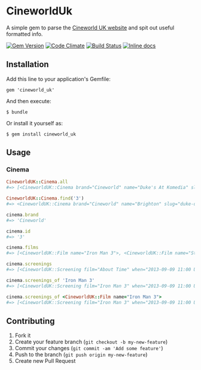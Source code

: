 # CineworldUk

A simple gem to parse the [Cineworld UK website](http://cineworld.co.uk) and spit out useful formatted info.

[![Gem Version](https://badge.fury.io/rb/cineword_uk.png)](http://badge.fury.io/rb/cineworld_uk)
[![Code Climate](https://codeclimate.com/github/andycroll/cineworld_uk.png)](https://codeclimate.com/github/andycroll/cineworld_uk)
[![Build Status](https://travis-ci.org/andycroll/cineworld_uk.png?branch=master)](https://travis-ci.org/andycroll/cineworld_uk)
[![Inline docs](http://inch-ci.org/github/andycroll/cineworld_uk.png)](http://inch-ci.org/github/andycroll/cineworld_uk)

## Installation

Add this line to your application's Gemfile:

    gem 'cineworld_uk'

And then execute:

    $ bundle

Or install it yourself as:

    $ gem install cineworld_uk

## Usage

### Cinema

``` ruby
CineworldUK::Cinema.all
#=> [<CineworldUK::Cinema brand="Cineworld" name="Duke's At Komedia" slug="dukes-at-komedia" chain_id="Dukes_At_Komedia" url="...">, #=> <CineworldUK::Cinema brand="Cineworld" name="Duke o York's" slug="duke-of-yorks" chain_id="Brighton" url="...">, ...]

CineworldUK::Cinema.find('3')
#=> <CineworldUK::Cinema brand="Cineworld" name="Brighton" slug="duke-of-yorks" address="..." chain_id="Brighton" url="...">

cinema.brand
#=> 'Cineworld'

cinema.id
#=> '3'

cinema.films
#=> [<CineworldUK::Film name="Iron Man 3">, <CineworldUK::Film name="Star Trek: Into Darkness">]

cinema.screenings
#=> [<CineworldUK::Screening film="About Time" when="2013-09-09 11:00 UTC" variant="3d">, <CineworldUK::Screening film="Iron Man 3" when="2013-09-09 13:50 UTC" variant="kids">, <CineworldUK::Screening ..>, <CineworldUK::Screening ...>]

cinema.screenings_of 'Iron Man 3'
#=> [<CineworldUK::Screening film="Iron Man 3" when="2013-09-09 11:00 UTC" variant="3d">, <CineworldUK::Screening film="Iron Man 3" when="2013-09-09 13:50 UTC" variant="kids">]

cinema.screenings_of <CineworldUK::Film name="Iron Man 3">
#=> [<CineworldUK::Screening film="Iron Man 3" when="2013-09-09 11:00 UTC" variant="3d">, <CineworldUK::Screening film="Iron Man 3" when="2013-09-09 13:50 UTC" variant="kids">]
```

## Contributing

1. Fork it
2. Create your feature branch (`git checkout -b my-new-feature`)
3. Commit your changes (`git commit -am 'Add some feature'`)
4. Push to the branch (`git push origin my-new-feature`)
5. Create new Pull Request
